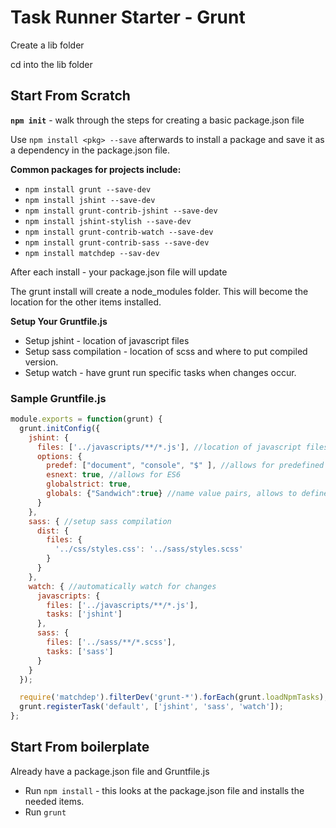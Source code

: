 # Task Runner Starter - Grunt
 
Create a lib folder

cd into the lib folder

## Start From Scratch
**`npm init`** - walk through the steps for creating a basic package.json file

Use `npm install <pkg> --save` afterwards to install a package and
save it as a dependency in the package.json file.

**Common packages for projects include:**
* `npm install grunt --save-dev`
* `npm install jshint --save-dev`
* `npm install grunt-contrib-jshint --save-dev`
* `npm install jshint-stylish --save-dev`
* `npm install grunt-contrib-watch --save-dev`
* `npm install grunt-contrib-sass --save-dev`
* `npm install matchdep --sav-dev`

After each install - your package.json file will update

The grunt install will create a node_modules folder. This will become the location for the other items installed.

**Setup Your Gruntfile.js**

* Setup jshint - location of javascript files
* Setup sass compilation - location of scss and where to put compiled version.
* Setup watch - have grunt run specific tasks when changes occur.

### Sample Gruntfile.js
```javascript
module.exports = function(grunt) {
  grunt.initConfig({
    jshint: {
      files: ['../javascripts/**/*.js'], //location of javascript files
      options: {
        predef: ["document", "console", "$" ], //allows for predefined things not found in js
        esnext: true, //allows for ES6 
        globalstrict: true,
        globals: {"Sandwich":true} //name value pairs, allows to define global vars used in many files.
      }
    },
    sass: { //setup sass compilation
      dist: {
        files: {
          '../css/styles.css': '../sass/styles.scss'
        }
      }
    },
    watch: { //automatically watch for changes
      javascripts: {
        files: ['../javascripts/**/*.js'], 
        tasks: ['jshint']
      },
      sass: {
        files: ['../sass/**/*.scss'],
        tasks: ['sass']
      }
    }
  });

  require('matchdep').filterDev('grunt-*').forEach(grunt.loadNpmTasks);
  grunt.registerTask('default', ['jshint', 'sass', 'watch']);
};

```
## Start From boilerplate
Already have a package.json file and Gruntfile.js
* Run `npm install` - this looks at the package.json file and installs the needed items.
* Run `grunt`